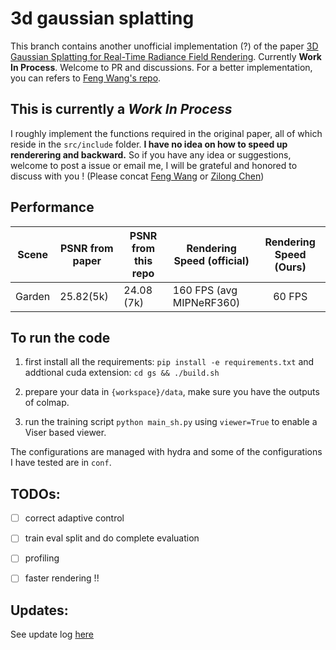 # 3d gaussian splatting

This branch contains another unofficial implementation (?) of the paper [3D Gaussian Splatting for Real-Time Radiance Field Rendering](https://repo-sam.inria.fr/fungraph/3d-gaussian-splatting/). Currently **Work In Process**. Welcome to PR and discussions. For a better implementation, you can refers to [Feng Wang's repo](https://github.com/WangFeng18/3d-gaussian-splatting).


## This is currently a *Work In Process*
I roughly implement the functions required in the original paper, all of which reside in the `src/include` folder. **I have no idea on how to speed up renderering and backward.** So if you have any idea or suggestions, welcome to post a issue or email me, I will be grateful and honored to discuss with you ! (Please concat [Feng Wang](mailto:wang-f20@mails.tsinghua.edu.cn) or [Zilong Chen](mailto:chenzl22@mails.tsinghua.edu.cn))

## Performance
| Scene  | PSNR from paper | PSNR from this repo | Rendering Speed (official) | Rendering Speed (Ours) |
| ------ | --------------- | ------------------- | -------------------------- | :--------------------: |
| Garden | 25.82(5k)       | 24.08 (7k)          | 160 FPS (avg MIPNeRF360)   |         60 FPS         |

## To run the code
1. first install all the requirements:
`pip install -e requirements.txt`
and addtional cuda extension:
`cd gs && ./build.sh`

2. prepare your data in `{workspace}/data`, make sure you have the outputs of colmap.

3. run the training script
`python main_sh.py`
using `viewer=True` to enable a Viser based viewer.

The configurations are managed with hydra and some of the configurations I have tested are in `conf`.

## TODOs:

- [ ] correct adaptive control
- [ ] train eval split and do complete evaluation
- [ ] profiling
- [ ] faster rendering !!


## Updates:
See update log [here](./update_log.md)